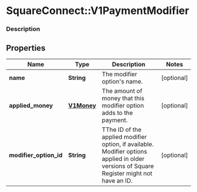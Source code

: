 # SquareConnect::V1PaymentModifier

### Description

## Properties
Name | Type | Description | Notes
------------ | ------------- | ------------- | -------------
**name** | **String** | The modifier option&#39;s name. | [optional] 
**applied_money** | [**V1Money**](V1Money.md) | The amount of money that this modifier option adds to the payment. | [optional] 
**modifier_option_id** | **String** | TThe ID of the applied modifier option, if available. Modifier options applied in older versions of Square Register might not have an ID. | [optional] 


